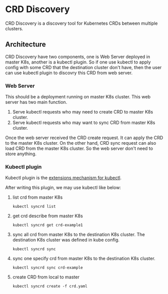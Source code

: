 # CRD Discovery

CRD Discovery is a discovery tool for Kubernetes CRDs between multiple clusters.

## Architecture

CRD Discovery have two components, one is Web Server deployed in master K8s, another is a kubectl plugin. So if one use kubectl to apply config with some CRD that the destination cluster don't have, then the user can use kubectl plugin to discovry this CRD from web server.

### Web Server

This should be a deployment running on master K8s cluster. This web server has two main function.

1. Serve kubectl requests who may need to create CRD to master K8s cluster.
2. Serve kubectl requests who may want to sync CRD from master K8s cluster.

Once the web server received the CRD create request. It can apply the CRD to the master K8s cluster. On the other hand, CRD sync request can also load CRD from the master K8s cluster. So the web server don't need to store anything.


### Kubectl plugin

Kubectl plugin is the [extensions mechanism for kubectl](https://kubernetes.io/docs/tasks/extend-kubectl/kubectl-plugins/).

After writing this plugin, we may use kubectl like below:

1. list crd from master K8s

    ```
    kubectl syncrd list
    ```

2. get crd describe from master K8s

    ```
    kubectl syncrd get crd-example1
    ```

2. sync all crd from master K8s to the destination K8s cluster. The destination K8s cluster was defined in kube config.

    ```
    kubectl syncrd sync
    ```

3. sync one specify crd from master K8s to the destination K8s cluster.

    ```
    kubectl syncrd sync crd-example
    ```

4. create CRD from local to master

    ```
    kubectl syncrd create -f crd.yaml
    ```

